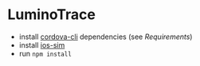 # LuminoTrace

* install [cordova-cli](https://github.com/apache/cordova-cli) dependencies (see _Requirements_)
* install [ios-sim](https://github.com/phonegap/ios-sim)
* run `npm install`